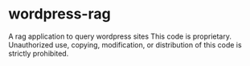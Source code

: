 # wordpress-rag
A rag application to query wordpress sites
This code is proprietary. Unauthorized use, copying, modification, or distribution of this code is strictly prohibited.
